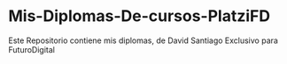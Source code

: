 # Mis-Diplomas-De-cursos-PlatziFD
Este Repositorio contiene mis diplomas, de David Santiago Exclusivo para FuturoDigital
